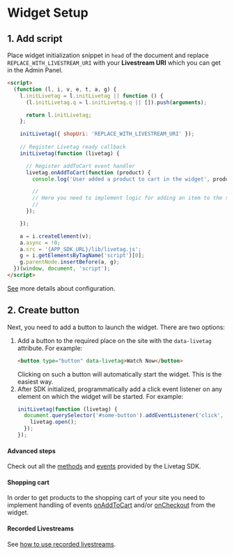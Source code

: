# Widget Setup

## 1. Add script

Place widget initialization snippet in `head` of the document and replace `REPLACE_WITH_LIVESTREAM_URI` with your **Livestream URI** which you can get in the Admin Panel.

```html
<script>
  (function (l, i, v, e, t, a, g) {
    l.initLivetag = l.initLivetag || function () {
      (l.initLivetag.q = l.initLivetag.q || []).push(arguments);

      return l.initLivetag;
    };

    initLivetag({ shopUri: 'REPLACE_WITH_LIVESTREAM_URI' });
    
    // Register Livetag ready callback
    initLivetag(function (livetag) {

      // Register addToCart event handler
      livetag.onAddToCart(function (product) {
        console.log('User added a product to cart in the widget', product);

        //
        // Here you need to implement logic for adding an item to the shopping cart on your website
        //
      });

    });

    a = i.createElement(v);
    a.async = !0;
    a.src = '{APP_SDK_URL}/lib/livetag.js';
    g = i.getElementsByTagName('script')[0];
    g.parentNode.insertBefore(a, g);
  })(window, document, 'script');
</script>
```
[See](../config/README.md) more details about configuration.

## 2. Create button 

Next, you need to add a button to launch the widget. There are two options:
1. Add a button to the required place on the site with the `data-livetag` attribute. For example:
   ```html
   <button type="button" data-livetag>Watch Now</button>
   ```
   Clicking on such a button will automatically start the widget. This is the easiest way.
2. After SDK initialized, programmatically add a click event listener on any element on which the widget will be started. For example:
    ```js
    initLivetag(function (livetag) {
      document.querySelector('#some-button').addEventListener('click', () => {
        livetag.open();
      });
    });
    ```
#### Advanced steps
Check out all the [methods](../sdk/methods.md) and [events](../sdk/events.md) provided by the Livetag SDK.

#### Shopping cart

In order to get products to the shopping cart of your site you need to implement handling of events [onAddToCart](../sdk/events.md#onaddtocart) and/or [onCheckout](../sdk/events.md#oncheckout) from the widget.

#### Recorded Livestreams

See [how to use recorded livestreams](../recorded-livestreams/README.md).
